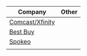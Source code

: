 


| Company                                                                                                           | Other |
| --------------------                                                                                              | ----- |
| [Comcast/Xfinity](https://pc2.mypreferences.com/Comcast/OptOut/Default.aspx "opt-out")                            |       |
| [Best Buy](https://www.bestbuy.com/site/privacy-policy/faqs/pcmcat246200050011.c?id=pcmcat246200050011 "opt-out") |       |
| [Spokeo](https://www.spokeo.com/optout)                                                                           |       |
|                                                                                                                   |       |
